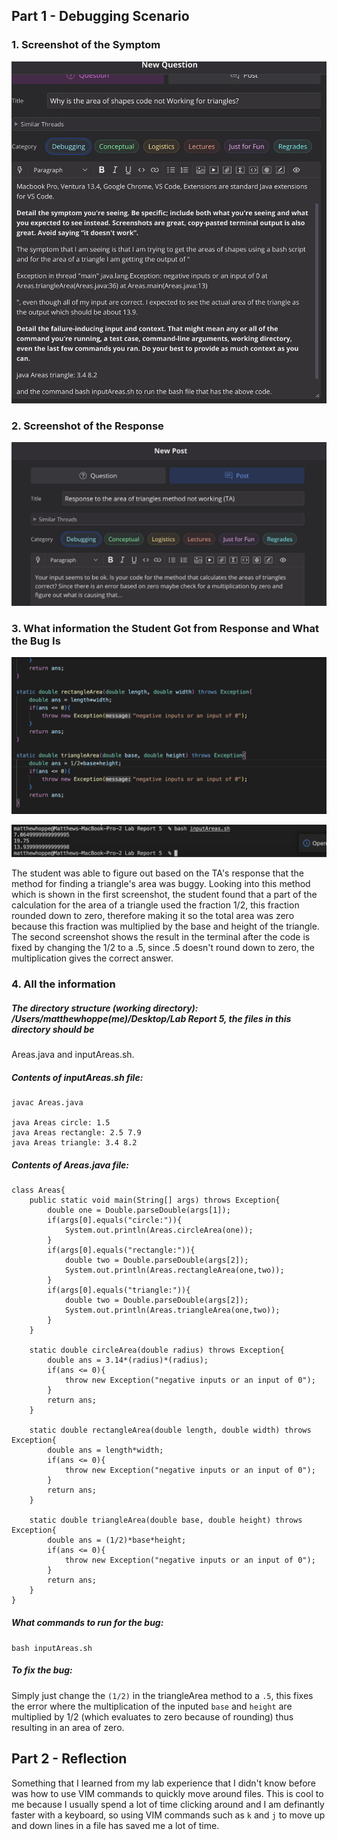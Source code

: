 ## Part 1 - Debugging Scenario

### 1. Screenshot of the Symptom
![](question.png)

### 2. Screenshot of the Response

![](TA.png)

### 3. What information the Student Got from Response and What the Bug Is

![](TheBuggyCode.png)

![](fixedCode.png)

The student was able to figure out based on the TA's response that the method for finding a triangle's area was buggy.
Looking into this method which is shown in the first screenshot, the student found that a part of the calculation for the area of a triangle used the fraction 1/2, this fraction rounded down to zero, therefore making it so the total area was zero because this fraction was multiplied by the base and height of the triangle. The second screenshot shows the result in the terminal after the code is fixed by changing the 1/2 to a .5, since .5 doesn't round down to zero, the multiplication gives the correct answer.

### 4. All the information

##### The directory structure (working directory): /Users/matthewhoppe(me)/Desktop/Lab Report 5, the files in this directory should be 
Areas.java and inputAreas.sh.

##### Contents of inputAreas.sh file:

```
javac Areas.java

java Areas circle: 1.5
java Areas rectangle: 2.5 7.9 
java Areas triangle: 3.4 8.2
```

##### Contents of Areas.java file:

```
class Areas{
    public static void main(String[] args) throws Exception{
        double one = Double.parseDouble(args[1]);
        if(args[0].equals("circle:")){
            System.out.println(Areas.circleArea(one));
        }
        if(args[0].equals("rectangle:")){
            double two = Double.parseDouble(args[2]);
            System.out.println(Areas.rectangleArea(one,two));
        }
        if(args[0].equals("triangle:")){
            double two = Double.parseDouble(args[2]);
            System.out.println(Areas.triangleArea(one,two));
        }
    }

    static double circleArea(double radius) throws Exception{
        double ans = 3.14*(radius)*(radius);
        if(ans <= 0){
            throw new Exception("negative inputs or an input of 0");
        }
        return ans;
    }

    static double rectangleArea(double length, double width) throws Exception{
        double ans = length*width;
        if(ans <= 0){
            throw new Exception("negative inputs or an input of 0");
        }
        return ans;
    }

    static double triangleArea(double base, double height) throws Exception{
        double ans = (1/2)*base*height;
        if(ans <= 0){
            throw new Exception("negative inputs or an input of 0");
        }
        return ans;
    }
}  
```

##### What commands to run for the bug:

```bash inputAreas.sh```

##### To fix the bug: 

Simply just change the ```(1/2)``` in the triangleArea method to a ```.5```, this fixes the error where the multiplication of the inputed ```base``` and ```height``` are multiplied by 1/2 (which evaluates to zero because of rounding) thus resulting in an area of zero. 

## Part 2 - Reflection

Something that I learned from my lab experience that I didn't know before was how to use VIM commands to quickly move around files. 
This is cool to me because I usually spend a lot of time clicking around and I am definantly faster with a keyboard, so using VIM
commands such as ```k``` and ```j``` to move up and down lines in a file has saved me a lot of time.
